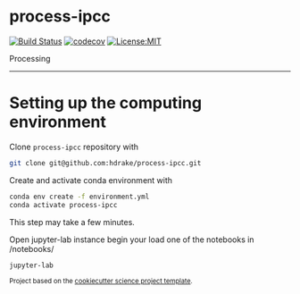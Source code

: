 process-ipcc
==============================
[![Build Status](https://travis-ci.com/hdrake/process-ipcc.svg?branch=master)](https://travis-ci.com/hdrake/process-ipcc)
[![codecov](https://codecov.io/gh/hdrake/process-ipcc/branch/master/graph/badge.svg)](https://codecov.io/gh/hdrake/process-ipcc)
[![License:MIT](https://img.shields.io/badge/License-MIT-lightgray.svg?style=flt-square)](https://opensource.org/licenses/MIT)

Processing

--------
# Setting up the computing environment

Clone `process-ipcc` repository with
```bash
git clone git@github.com:hdrake/process-ipcc.git
```

Create and activate conda environment with
```bash
conda env create -f environment.yml
conda activate process-ipcc
```
This step may take a few minutes.

Open jupyter-lab instance begin your load one of the notebooks in /notebooks/
```bash
jupyter-lab
```

<p><small>Project based on the <a target="_blank" href="https://github.com/jbusecke/cookiecutter-science-project">cookiecutter science project template</a>.</small></p>
